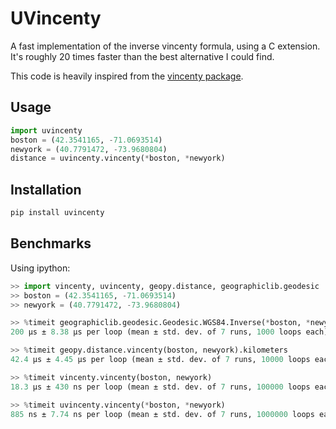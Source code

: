 # UVincenty

A fast implementation of the inverse vincenty formula, using a C extension. It's roughly 20 times faster than the best alternative I could find.

This code is heavily inspired from the [vincenty package](https://github.com/maurycyp/vincenty).

## Usage
```python
import uvincenty
boston = (42.3541165, -71.0693514)
newyork = (40.7791472, -73.9680804)
distance = uvincenty.vincenty(*boston, *newyork)
```

## Installation
```bash
pip install uvincenty
```

## Benchmarks
Using ipython:

```python
>> import vincenty, uvincenty, geopy.distance, geographiclib.geodesic
>> boston = (42.3541165, -71.0693514)
>> newyork = (40.7791472, -73.9680804)

>> %timeit geographiclib.geodesic.Geodesic.WGS84.Inverse(*boston, *newyork)['s12'] / 1000
200 µs ± 8.38 µs per loop (mean ± std. dev. of 7 runs, 1000 loops each)

>> %timeit geopy.distance.vincenty(boston, newyork).kilometers
42.4 µs ± 4.45 µs per loop (mean ± std. dev. of 7 runs, 10000 loops each)

>> %timeit vincenty.vincenty(boston, newyork)
18.3 µs ± 430 ns per loop (mean ± std. dev. of 7 runs, 100000 loops each)

>> %timeit uvincenty.vincenty(*boston, *newyork)
885 ns ± 7.74 ns per loop (mean ± std. dev. of 7 runs, 1000000 loops each)
```
